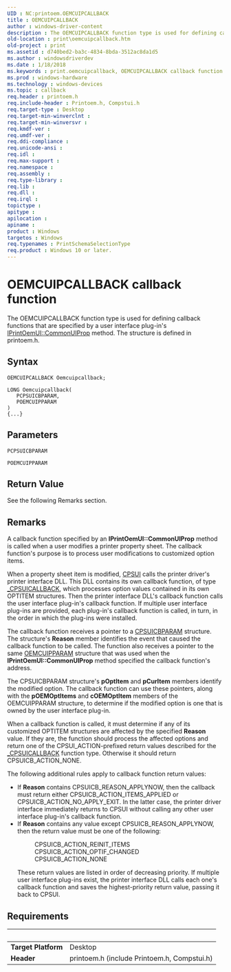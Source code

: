 ```yaml
---
UID : NC:printoem.OEMCUIPCALLBACK
title : OEMCUIPCALLBACK
author : windows-driver-content
description : The OEMCUIPCALLBACK function type is used for defining callback functions that are specified by a user interface plug-in's IPrintOemUI::CommonUIProp method. The structure is defined in printoem.h.
old-location : print\oemcuipcallback.htm
old-project : print
ms.assetid : d740bed2-ba3c-4834-8bda-3512ac8da1d5
ms.author : windowsdriverdev
ms.date : 1/18/2018
ms.keywords : print.oemcuipcallback, OEMCUIPCALLBACK callback function [Print Devices], OEMCUIPCALLBACK, printoem/OEMCUIPCALLBACK, print_unidrv-pscript_ui_e40ce896-2920-4839-99a8-ddc0a616dcad.xml
ms.prod : windows-hardware
ms.technology : windows-devices
ms.topic : callback
req.header : printoem.h
req.include-header : Printoem.h, Compstui.h
req.target-type : Desktop
req.target-min-winverclnt : 
req.target-min-winversvr : 
req.kmdf-ver : 
req.umdf-ver : 
req.ddi-compliance : 
req.unicode-ansi : 
req.idl : 
req.max-support : 
req.namespace : 
req.assembly : 
req.type-library : 
req.lib : 
req.dll : 
req.irql : 
topictype : 
apitype : 
apilocation : 
apiname : 
product : Windows
targetos : Windows
req.typenames : PrintSchemaSelectionType
req.product : Windows 10 or later.
---
```



# OEMCUIPCALLBACK callback function
The OEMCUIPCALLBACK function type is used for defining callback functions that are specified by a user interface plug-in's <a href="https://msdn.microsoft.com/library/windows/hardware/ff554159">IPrintOemUI::CommonUIProp</a> method. The structure is defined in printoem.h.

## Syntax

```
OEMCUIPCALLBACK Oemcuipcallback;

LONG Oemcuipcallback(
   PCPSUICBPARAM,
   POEMCUIPPARAM
)
{...}
```

## Parameters

`PCPSUICBPARAM`



`POEMCUIPPARAM`




## Return Value

See the following Remarks section.

## Remarks

A callback function specified by an <b>IPrintOemUI::CommonUIProp</b> method is called when a user modifies a printer property sheet. The callback function's purpose is to process user modifications to customized option items.

When a property sheet item is modified, <a href="https://msdn.microsoft.com/7af3435a-19e0-40a1-9f94-319d9d323856">CPSUI</a> calls the printer driver's printer interface DLL. This DLL contains its own callback function, of type <a href="..\compstui\nc-compstui-_cpsuicallback.md">_CPSUICALLBACK</a>, which processes option values contained in its own OPTITEM structures. Then the printer interface DLL's callback function calls the user interface plug-in's callback function. If multiple user interface plug-ins are provided, each plug-in's callback function is called, in turn, in the order in which the plug-ins were installed.

The callback function receives a pointer to a <a href="..\compstui\ns-compstui-_cpsuicbparam.md">CPSUICBPARAM</a> structure. The structure's <b>Reason</b> member identifies the event that caused the callback function to be called. The function also receives a pointer to the same <a href="..\printoem\ns-printoem-_oemcuipparam.md">OEMCUIPPARAM</a> structure that was used when the <b>IPrintOemUI::CommonUIProp</b> method specified the callback function's address.

The CPSUICBPARAM structure's <b>pOptItem</b> and <b>pCurItem</b> members identify the modified option. The callback function can use these pointers, along with the <b>pOEMOptItems</b> and <b>cOEMOptItem</b> members of the OEMCUIPPARAM structure, to determine if the modified option is one that is owned by the user interface plug-in.

When a callback function is called, it must determine if any of its customized OPTITEM structures are affected by the specified <b>Reason</b> value. If they are, the function should process the affected options and return one of the CPSUI_ACTION-prefixed return values described for the <a href="..\compstui\nc-compstui-_cpsuicallback.md">_CPSUICALLBACK</a> function type. Otherwise it should return CPSUICB_ACTION_NONE.

The following additional rules apply to callback function return values:
<ul>
<li>
If <b>Reason</b> contains CPSUICB_REASON_APPLYNOW, then the callback must return either CPSUICB_ACTION_ITEMS_APPLIED or CPSUICB_ACTION_NO_APPLY_EXIT. In the latter case, the printer driver interface immediately returns to CPSUI without calling any other user interface plug-in's callback function.

</li>
<li>
If <b>Reason</b> contains any value except CPSUICB_REASON_APPLYNOW, then the return value must be one of the following:<dl>
<dd>CPSUICB_ACTION_REINIT_ITEMS</dd>
<dd>CPSUICB_ACTION_OPTIF_CHANGED</dd>
<dd>CPSUICB_ACTION_NONE</dd>
</dl>


These return values are listed in order of decreasing priority. If multiple user interface plug-ins exist, the printer interface DLL calls each one's callback function and saves the highest-priority return value, passing it back to CPSUI.

</li>
</ul>

## Requirements
| &nbsp; | &nbsp; |
| ---- |:---- |
| **Target Platform** | Desktop |
| **Header** | printoem.h (include Printoem.h, Compstui.h) |